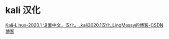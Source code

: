 # kali 汉化

[Kali-Linux-2020.1 设置中文，汉化。_kali2020.1汉化_LingMessy的博客-CSDN博客](https://blog.csdn.net/weixin_44823747/article/details/104173742)

‍
